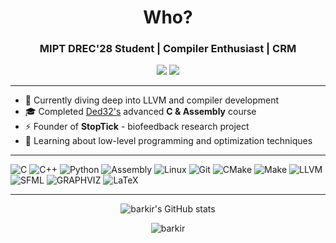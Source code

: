 <h1 align="center"> Who? </h1>
<h3 align="center"> MIPT DREC'28 Student | Compiler Enthusiast | CRM</h3>

<p align="center">
  <a href="https://t.me/barinovq"><img src="https://img.shields.io/badge/Telegram-2CA5E0?style=for-the-badge&logo=telegram&logoColor=white"/></a>
  <a href="mailto:barinov.kr@phystech.edu"><img src="https://img.shields.io/badge/Email-D14836?style=for-the-badge&logo=gmail&logoColor=white"/></a>
</p>

---

- 🔭 Currently diving deep into LLVM and compiler development
- 🎓 Completed [Ded32's](https://github.com/ded32) advanced **C & Assembly** course
- ⚡ Founder of **StopTick** - biofeedback research project
- 🌱 Learning about low-level programming and optimization techniques
---

![C](https://img.shields.io/badge/c-%2300599C.svg?style=for-the-badge&logo=c&logoColor=white) 
![C++](https://img.shields.io/badge/c++-%2300599C.svg?style=for-the-badge&logo=c%2B%2B&logoColor=white)
![Python](https://img.shields.io/badge/python-3670A0?style=for-the-badge&logo=python&logoColor=ffdd54)
![Assembly](https://img.shields.io/badge/Assembly-8E05C2?style=for-the-badge&logo=assemblyscript&logoColor=white)
![Linux](https://img.shields.io/badge/Linux-FCC624?style=for-the-badge&logo=linux&logoColor=black)
![Git](https://img.shields.io/badge/git-%23F05033.svg?style=for-the-badge&logo=git&logoColor=white)
![CMake](https://img.shields.io/badge/CMake-%23008FBA.svg?style=for-the-badge&logo=cmake&logoColor=white)
![Make](https://img.shields.io/badge/Make-%23A42E2B.svg?style=for-the-badge&logo=gnu&logoColor=white)
![LLVM](https://img.shields.io/badge/LLVM-%2314354C.svg?style=for-the-badge&logo=llvm&logoColor=white)
![SFML](https://img.shields.io/badge/SFML-8CC445?style=for-the-badge&logo=sfml&logoColor=white)
![GRAPHVIZ](https://img.shields.io/badge/Graphviz-DDAA33?style=for-the-badge&logo=graphviz&logoColor=white)
![LaTeX](https://img.shields.io/badge/latex-%23008080.svg?style=for-the-badge&logo=latex&logoColor=white)

---

<p align="center">
  <img src="https://github-readme-stats.vercel.app/api?username=Barkir&show_icons=true&theme=radical" alt="barkir's GitHub stats" />
</p>

<p align="center"> 
  <img src="https://komarev.com/ghpvc/?username=Barkir&label=Profile%20views&color=0e75b6&style=flat" alt="barkir" /> 
</p>
